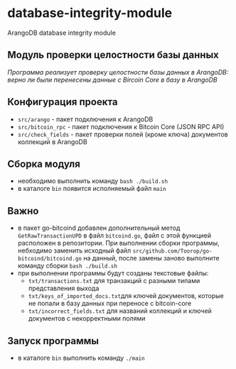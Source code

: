 # database-integrity-module
ArangoDB database integrity module

## Модуль проверки целостности базы данных
*Программа реализует проверку целостности базы данных в ArangoDB: верно ли были перенесены данные с Bircoin Core в базу в ArangoDB*

## Конфигурация проекта
- `src/arango` - пакет подключения к ArangoDB
- `src/bitcoin_rpc` - пакет подключения к Bitcoin Core (JSON RPC API)
- `src/check_fields` - пакет проверки полей (кроме ключа) документов коллекций в ArangoDB

## Сборка модуля
- необходимо выполнить команду `bash ./build.sh`
- в каталоге `bin` появится исполняемый файл `main`

## Важно	
- в пакет go-bitcoind добавлен дополнительный метод `GetRawTransactionUPD` в файл `bitcoind.go`, файл с этой функцией расположен в репозитории. При выполнении сборки программы, небходимо заменить исходный файл `src/github.com/Toorop/go-bitcoind/bitcoind.go` на данный, после замены заново выполните команду сборки `bash ./build.sh`
- при выполнении программы будут созданы текстовые файлы:
    - `txt/transactions.txt` для транзакций с разными типами представления выхода
    - `txt/keys_of_imported_docs.txt`для ключей документов, которые не попали в базу данных при переносе с bitcoin-core
    - `txt/incorrect_fields.txt` для названий коллекций и ключей документов с некорректными полями

## Запуск программы
- в каталоге `bin` выполнить команду `./main`

